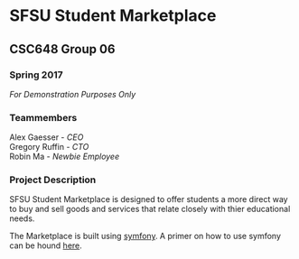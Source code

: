 # SFSU Student Marketplace
## CSC648 Group 06
### Spring 2017
*For Demonstration Purposes Only*

### Teammembers
Alex Gaesser - _CEO_  
Gregory Ruffin - _CTO_  
Robin Ma - _Newbie Employee_  


### Project Description

SFSU Student Marketplace is designed to offer students a more direct way to buy and sell goods and services that relate closely with thier educational needs. 

The Marketplace is built using [symfony](https://symfony.com). A primer on how to use symfony can be hound [here](https://www.sitepoint.com/symfony-beginners-tutorial/).






